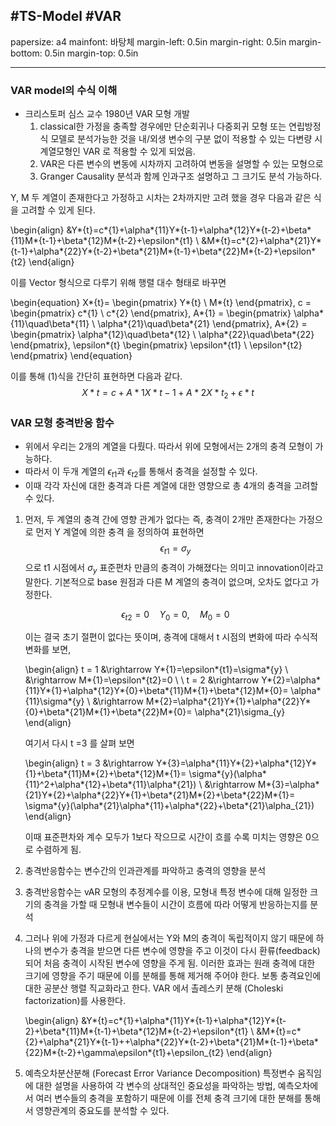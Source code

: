 ## #TS-Model #VAR

papersize: a4
mainfont: 바탕체
margin-left: 0.5in
margin-right: 0.5in
margin-bottom: 0.5in
margin-top: 0.5in

---

### VAR model의 수식 이해

- 크리스토퍼 심스 교수 1980년 VAR 모형 개발
  1.  classical한 가정을 충족할 경우에만 단순회귀나 다중회귀 모형 또는 연립방정식 모델로 분석가능한 것을 내/외생 변수의 구분 없이 적용할 수 있는 다변량 시계열모형인 VAR 로 적용할 수 있게 되었음.
  2.  VAR은 다른 변수의 변동에 시차까지 고려하여 변동을 설명할 수 있는 모형으로
  3.  Granger Causality 분석과 함께 인과구조 설명하고 그 크기도 분석 가능하다.

Y, M 두 계열이 존재한다고 가정하고 시차는 2차까지만 고려 했을 경우
다음과 같은 식을 고려할 수 있게 된다.

\begin{align}
&Y*{t}=c*{1}+\alpha*{11}Y*{t-1}+\alpha*{12}Y*{t-2}+\beta*{11}M*{t-1}+\beta*{12}M*{t-2}+\epsilon*{t1} \\
&M*{t}=c*{2}+\alpha*{21}Y*{t-1}+\alpha*{22}Y*{t-2}+\beta*{21}M*{t-1}+\beta*{22}M*{t-2}+\epsilon*{t2}
\end{align}

이를 Vector 형식으로 다루기 위해 행렬 대수 형태로 바꾸면

\begin{equation}
X*{t}=
\begin{pmatrix}
Y*{t} \\
M*{t}
\end{pmatrix},
c =
\begin{pmatrix}
c*{1} \\
c*{2}
\end{pmatrix},
A*{1} =
\begin{pmatrix}
\alpha*{11}\quad\beta*{11} \\
\alpha*{21}\quad\beta*{21}
\end{pmatrix},
A*{2} =
\begin{pmatrix}
\alpha*{12}\quad\beta*{12} \\
\alpha*{22}\quad\beta*{22}
\end{pmatrix},
\epsilon*{t}
\begin{pmatrix}
\epsilon*{t1} \\
\epsilon*{t2}
\end{pmatrix}
\end{equation}

이를 통해 (1)식을 간단히 표현하면 다음과 같다.
$$ X*{t}=c+A*{1}X*{t-1}+A*{2}X*{t_2}+\epsilon*{t}$$

### VAR 모형 충격반응 함수

- 위에서 우리는 2개의 계열을 다뤘다. 따라서 위에 모형에서는 2개의 충격 모형이 가능하다.
- 따라서 이 두개 계열의 $\epsilon_{t1}$과 $\epsilon_{t2}$를 통해서 충격을 설정할 수 있다.
- 이때 각각 자신에 대한 충격과 다른 계열에 대한 영향으로 총 4개의 충격을 고려할 수 있다.

1. 먼저, 두 계열의 충격 간에 영향 관계가 없다는 즉, 충격이 2개만 존재한다는 가정으로
   먼저 Y 계열에 의한 충격 을 정의하여 표현하면
   $$\epsilon_{t1} =  \sigma_{y}$$
   으로 t1 시점에서 $\sigma_{y}$ 표준편차 만큼의 충격이 가해졌다는 의미고 innovation이라고 말한다.
   기본적으로 base 원점과 다른 M 계열의 충격이 없으며, 오차도 없다고 가정한다.

   $$
   \epsilon_{t2}=0 \quad Y_{0}=0,\quad M_{0}=0
   $$

   이는 결국 초기 절편이 없다는 뜻이며, 충격에 대해서 t 시점의 변화에 따라 수식적 변화를 보면,

   \begin{align}
   t = 1 &\rightarrow Y*{1}=\epsilon*{t1}=\sigma*{y} \\
   &\rightarrow M*{1}=\epsilon*{t2}=0 \\ \\
   t = 2 &\rightarrow Y*{2}=\alpha*{11}Y*{1}+\alpha*{12}Y*{0}+\beta*{11}M*{1}+\beta*{12}M*{0}= \alpha*{11}\sigma*{y} \\
   &\rightarrow M*{2}=\alpha*{21}Y*{1}+\alpha*{22}Y*{0}+\beta*{21}M*{1}+\beta*{22}M*{0}= \alpha*{21}\sigma\_{y}
   \end{align}

   여기서 다시 t =3 를 살펴 보면

   \begin{align}
   t = 3 &\rightarrow Y*{3}=\alpha*{11}Y*{2}+\alpha*{12}Y*{1}+\beta*{11}M*{2}+\beta*{12}M*{1}= \sigma*{y}(\alpha*{11}^2+\alpha*{12}+\beta*{11}\alpha*{21}) \\
   &\rightarrow M*{3}=\alpha*{21}Y*{2}+\alpha*{22}Y*{1}+\beta*{21}M*{2}+\beta*{22}M*{1}= \sigma*{y}(\alpha*{21}\alpha*{11}+\alpha*{22}+\beta*{21}\alpha\_{21})
   \end{align}

   이때 표준편차와 계수 모두가 1보다 작으므로 시간이 흐를 수록 미치는 영향은 0으로 수렴하게 됨.

2. 충격반응함수는 변수간의 인과관계를 파악하고 충격의 영향을 분석
3. 충격반응함수는 vAR 모형의 추정계수를 이용, 모형내 특정 변수에 대해 일정한 크기의 충격을 가할 때 모형내 변수들이 시간이 흐름에 따라 어떻게 반응하는지를 분석
4. 그러나 위에 가정과 다르게 현실에서는 Y와 M의 충격이 독립적이지 않기 때문에 하나의 변수가 충격을 받으면 다른 변수에 영향을 주고 이것이 다시 환류(feedback)되어 처음 충격이 시작된 변수에 영향을 주게 됨. 이러한 효과는 원래 충격에 대한 크기에 영향을 주기 때문에 이를 분해를 통해 제거해 주어야 한다. 보통 충격요인에 대한 공분산 행렬 직교화라고 한다. VAR 에서 촐레스키 분해 (Choleski factorization)를 사용한다.

   \begin{align}
   &Y*{t}=c*{1}+\alpha*{11}Y*{t-1}+\alpha*{12}Y*{t-2}+\beta*{11}M*{t-1}+\beta*{12}M*{t-2}+\epsilon*{t1}
   \\
   &M*{t}=c*{2}+\alpha*{21}Y*{t-1}++\alpha*{22}Y*{t-2}+\beta*{21}M*{t-1}+\beta*{22}M*{t-2}+\gamma\epsilon*{t1}+\epsilon\_{t2}
   \end{align}

5. 예측오차분산분해 (Forecast Error Variance Decomposition)
   특정변수 움직임에 대한 설명을 사용하여 각 변수의 상대적인 중요성을 파악하는 방법, 예측오차에서 여러 변수들의 충격을 포함하기 때문에 이를 전체 충격 크기에 대한 분해를 통해서 영향관계의 중요도를 분석할 수 있다.
